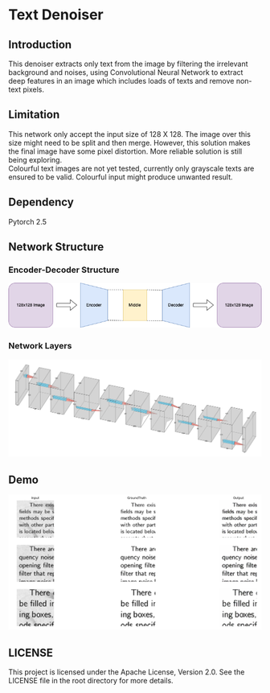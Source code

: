 # Text Denoiser
## Introduction  
This denoiser extracts only text from the image by filtering the irrelevant background and noises, using Convolutional Neural Network to extract deep features in an image which includes loads of texts and remove non-text pixels.
## Limitation
This network only accept the input size of 128 X 128. The image over this size might need to be split and then merge. However, this solution makes the final image have some pixel distortion. More reliable solution is still being exploring.   
Colourful text images are not yet tested, currently only grayscale texts are ensured to be valid. Colourful input might produce unwanted result.  
## Dependency  
Pytorch 2.5
## Network Structure

### Encoder-Decoder Structure
![structure-2](./static/network-2.png "structure-2") 
### Network Layers
![structure](./static/network.png "structure")

## Demo
![demo](./static/example.png "demo")

## LICENSE
This project is licensed under the Apache License, Version 2.0. See the LICENSE file in the root directory for more details.